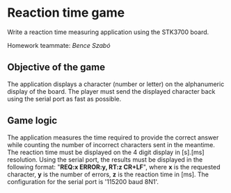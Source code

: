 # Reaction time game

Write a reaction time measuring application using the STK3700 board.

Homework teammate: *Bence Szabó*

## Objective of the game

The application displays a character (number or letter) on the alphanumeric display of the board. The player must send the displayed character back using the serial port as fast as possible.

## Game logic

The application measures the time required to provide the correct answer while counting the number of incorrect characters sent in the meantime. The reaction time must be displayed on the 4 digit display in [s].[ms] resolution. Using the serial port, the results must be displayed in the following format: "**REQ:x ERROR:y, RT:z CR+LF**", where **x** is the requested character, **y** is the number of errors, **z** is the reaction time in [ms]. The configuration for the serial port is '115200 baud 8N1'.
